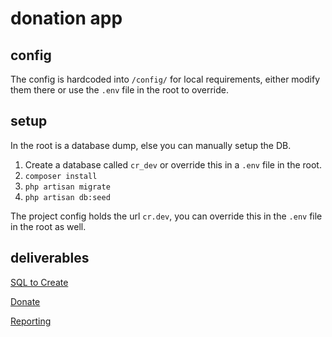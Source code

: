 # donation app

## config

The config is hardcoded into `/config/` for local requirements, either modify them there or use the `.env` file in the root to override.

## setup

In the root is a database dump, else you can manually setup the DB.

1) Create a database called `cr_dev` or override this in a `.env` file in the root.    
2) `composer install`  
3) `php artisan migrate`  
4) `php artisan db:seed`  

The project config holds the url `cr.dev`, you can override this in the `.env` file in the root as well.  

## deliverables

[SQL to Create](https://github.com/shampine/donate/blob/master/database/migrations/2016_02_29_011632_create_database.php)  

[Donate](http://cr.dev/)  

[Reporting](http://cr.dev/reporting)  
